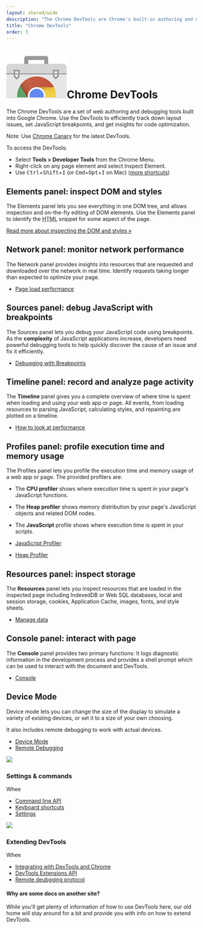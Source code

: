 ```yaml
---
layout: shared/wide
description: "The Chrome DevTools are Chrome's built-in authoring and debugging tool."
title: "Chrome DevTools"
order: 3
---
```


<div class="wf-subheading wf-devtools-header">
  <div class="page-content">
      <h1><img src="images/chrome-devtools-logo.png" alt="">Chrome DevTools</h1>
  </div>
  <div class="page-content mdl-grid">
    <div class="mdl-cell mdl-cell--6-col">
      <p>The Chrome DevTools are a set of web authoring and debugging tools built into Google Chrome. Use the DevTools to efficiently track down layout issues, set JavaScript breakpoints, and get insights for code optimization.</p>
      <div class="note">
        Note: Use <a href="https://tools.google.com/dlpage/chromesxs">Chrome Canary</a> for the latest DevTools.
      </div>
    </div>
    <div class="mdl-cell mdl-cell--6-col">
      <p class="access">To access the DevTools:</p>
      <ul>
        <li>Select <strong>Tools > Developer Tools</strong> from the Chrome Menu.</li>
        <li>Right-click on any page element and select Inspect Element.</li>
        <li>Use <kbd class="kbd">Ctrl</kbd>+<kbd class="kbd">Shift</kbd>+<kbd class="kbd">I</kbd> (or <kbd class="kbd">Cmd</kbd>+<kbd class="kbd">Opt</kbd>+<kbd class="kbd">I</kbd> on Mac) (<a href="https://developer.chrome.com/devtools/docs/shortcuts">more shortcuts</a>)</li>
      </ul>
    </div>
  </div>
</div>


## Elements panel: inspect DOM and styles

The Elements panel lets you see everything in one DOM tree, and allows inspection and on-the-fly editing of DOM elements. Use the Elements panel to identify the <abbr title="HyperText Markup Language">HTML</abbr> snippet for some aspect of the page.

[Read more about inspecting the DOM and styles »](/web/tools/iterate/inspect-styles/basics)

## Network panel: monitor network performance

The Network panel provides insights into resources that are requested and downloaded over the network in real time.
Identify requests taking longer than expected to optimize your page.

* [Page load performance](/web/tools/chrome-devtools/profile/network-performance/)

## Sources panel: debug JavaScript with breakpoints

The Sources panel lets you debug your JavaScript code using breakpoints. As the **complexity** of JavaScript applications increase, developers need powerful debugging tools to help quickly discover the cause of an issue and fix it efficiently.

* [Debugging with Breakpoints](/web/tools/chrome-devtools/debug/breakpoints)

## Timeline panel: record and analyze page activity

The **Timeline** panel gives you a complete overview of where time is spent when loading and using your web app or page. All events, from loading resources to parsing JavaScript, calculating styles, and repainting are plotted on a timeline.

* [How to look at performance](/web/tools/chrome-devtools/profile/evaluate-performance/)

## Profiles panel: profile execution time and memory usage

The Profiles panel lets you profile the execution time and memory usage of a web app or page. The provided profilers are:

* The **CPU profiler** shows where execution time is spent in your page's JavaScript functions.
* The **Heap profiler** shows memory distribution by your page's JavaScript objects and related DOM nodes.
* The **JavaScript** profile shows where execution time is spent in your scripts.

* [JavaScript Profiler](/web/tools/chrome-devtools/profile/rendering-tools/js-execution)
* [Heap Profiler](/web/tools/chrome-devtools/profile/memory-problems)

## Resources panel: inspect storage

The **Resources** panel lets you inspect resources that are loaded in the inspected page including IndexedDB or Web SQL databases, local and session storage, cookies, Application Cache, images, fonts, and style sheets.

* [Manage data](/web/tools/chrome-devtools/iterate/manage-data)

## Console panel: interact with page

The **Console** panel provides two primary functions: It logs diagnostic information in the development process and provides a shell prompt which can be used to interact with the document and DevTools.

* [Console](/web/tools/chrome-devtools/debug/console)

## Device Mode

Device mode lets you can change the size of the display to simulate a variety of existing devices, or set it to a size of your own choosing.

It also includes remote debugging to work with actual devices.

* [Device Mode](/web/tools/chrome-devtools/iterate/device-mode)
* [Remote Debugging](/web/tools/chrome-devtools/debug/remote-debugging)



<div class="page-content mdl-grid">

  <div class="mdl-cell--4-col mdl-cell wf-tools-panel">
    <img src="/web/tools/chrome-devtools/images/console.jpg">
    <h3>Settings &amp; commands</h3>
    <p>Whee</p>
    <ul>
      <li><a href="/web/tools/javascript/command-line/command-line-reference">Command line API</a></li>
      <li><a href="/web/tools/iterate/inspect-styles/shortcuts">Keyboard shortcuts</a></li>
      <li><a href="https://developer.chrome.com/devtools/docs/settings">Settings</a></li>
    </ul>
  </div>

  <div class="mdl-cell--4-col mdl-cell wf-tools-panel">
    <img src="/web/tools/chrome-devtools/images/timeline.jpg">
    <h3>Extending DevTools</h3>
    <p>Whee</p>
    <ul>
      <li><a href="https://developer.chrome.com/devtools/docs/integrating">Integrating with DevTools and Chrome</a></li>
      <li><a href="https://developer.chrome.com/extensions/devtools">DevTools Extensions API</a></li>
      <li><a href="https://developer.chrome.com/devtools/docs/debugger-protocol">Remote deubgging protocol</a></li>
    </ul>
  </div>

  <div class="mdl-cell--12-col mdl-cell">
    <h4>Why are some docs on another site?</h4>
    <p>While you'll get plenty of information of how to use DevTools here, our old home will stay around for a bit and provide you with info on how to extend DevTools.</p>
  </div>
</div>





